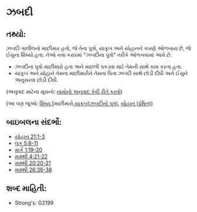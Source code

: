# ઝબદી 

## તથ્યો: 

ઝબદી ગાલીલનો માછીમાર હતો, જે તેના પુત્રો, યાકૂબ અને યોહાનને કારણે ઓળખાય છે, જે ઈસુના શિષ્યો હતા.
તેઓ નવા કરારમાં "ઝબદીના પુત્રો" તરીકે ઓળખવામાં આવે છે.

* ઝબદીના પુત્રો માછીમારો હતા અને માછલી પકડવા માટે તેમની સાથે કામ કરતા હતા.
* યાકૂબ અને યોહાને તેમના માછીમારીને તેમના પિતા ઝબદી સાથે છોડી દીધી અને ઈસુને અનુસરવા છોડી દીધી.

(અનુવાદ માટેના સૂચનો: [નામોનો અનુવાદ કેવી રીતે કરવો](rc://gu/ta/man/translate/translate-names))

(આ પણ જુઓ: [શિષ્ય](../kt/disciple.md),[માછીમારો,[યાકૂબ)ઝબદીનો પુત્ર)](../other/fisherman.md), [યોહાન )પ્રેષિત)](../names/jamessonofzebedee.md))

## બાઇબલના સંદર્ભો: 

* [યોહાન 21:1-3](../names/johntheapostle.md)
* [લૂક 5:8-11](rc://gu/tn/help/jhn/21/01)
* [માર્ક 1:19-20](rc://gu/tn/help/luk/05/08)
* [માથ્થી 4:21-22](rc://gu/tn/help/mrk/01/19)
* [માથ્થી 20:20-21](rc://gu/tn/help/mat/04/21)
* [માથ્થી 26:36-38](rc://gu/tn/help/mat/20/20)

## શબ્દ માહિતી: 

* Strong's: G2199
